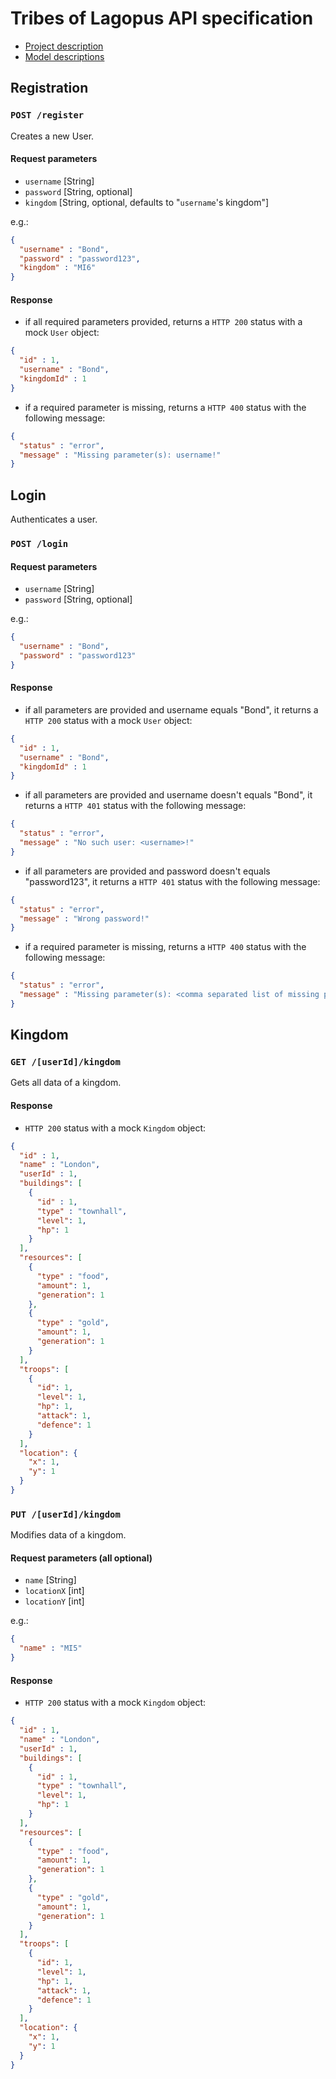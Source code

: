 # Tribes of Lagopus API specification
- [Project description](https://github.com/greenfox-academy/teaching-materials/tree/master/team-project/tribes-of-lagopus)
- [Model descriptions](https://github.com/greenfox-academy/teaching-materials/tree/master/team-project/tribes_models.md)

## Registration

### `POST /register`
Creates a new User.

#### Request parameters
- `username` [String]
- `password` [String, optional]
- `kingdom` [String, optional, defaults to "`username`'s kingdom"]


e.g.:
```json
{
  "username" : "Bond",
  "password" : "password123",
  "kingdom" : "MI6"
}

```

#### Response
- if all required parameters provided, returns a `HTTP 200` status with a mock `User` object:
```json
{
  "id" : 1,
  "username" : "Bond",
  "kingdomId" : 1
}
```

- if a required parameter is missing, returns a `HTTP 400` status with the following message:
```json
{
  "status" : "error",
  "message" : "Missing parameter(s): username!"
}
```

## Login
Authenticates a user.

### `POST /login`

#### Request parameters
- `username` [String]
- `password` [String, optional]


e.g.:
```json
{
  "username" : "Bond",
  "password" : "password123"
}
```

#### Response
- if all parameters are provided and username equals "Bond", it returns a `HTTP 200` status with a mock `User` object:
```json
{
  "id" : 1,
  "username" : "Bond",
  "kingdomId" : 1
}
```

- if all parameters are provided and username doesn't equals "Bond", it returns a `HTTP 401` status with the following message:
```json
{
  "status" : "error",
  "message" : "No such user: <username>!"
}
```

- if all parameters are provided and password doesn't equals "password123", it returns a `HTTP 401` status with the following message:
```json
{
  "status" : "error",
  "message" : "Wrong password!"
}
```

- if a required parameter is missing, returns a `HTTP 400` status with the following message:
```json
{
  "status" : "error",
  "message" : "Missing parameter(s): <comma separated list of missing parameters>!"
}
```

## Kingdom

### `GET /[userId]/kingdom`
Gets all data of a kingdom.

#### Response
- `HTTP 200` status with a mock `Kingdom` object:
```json
{
  "id" : 1,
  "name" : "London",
  "userId" : 1,
  "buildings": [
    {
      "id" : 1,
      "type" : "townhall",
      "level": 1,
      "hp": 1
    }
  ],
  "resources": [
    {
      "type" : "food",
      "amount": 1,
      "generation": 1
    },
    {
      "type" : "gold",
      "amount": 1,
      "generation": 1
    }
  ],
  "troops": [
    {
      "id": 1,
      "level": 1,
      "hp": 1,
      "attack": 1,
      "defence": 1
    }
  ],
  "location": {
    "x": 1,
    "y": 1
  }
}
```

### `PUT /[userId]/kingdom`
Modifies data of a kingdom.

#### Request parameters (all optional)
- `name` [String]
- `locationX` [int]
- `locationY` [int]


e.g.: 
```json
{
  "name" : "MI5"
}
```

#### Response
- `HTTP 200` status with a mock `Kingdom` object:
```json
{
  "id" : 1,
  "name" : "London",
  "userId" : 1,
  "buildings": [
    {
      "id" : 1,
      "type" : "townhall",
      "level": 1,
      "hp": 1
    }
  ],
  "resources": [
    {
      "type" : "food",
      "amount": 1,
      "generation": 1
    },
    {
      "type" : "gold",
      "amount": 1,
      "generation": 1
    }
  ],
  "troops": [
    {
      "id": 1,
      "level": 1,
      "hp": 1,
      "attack": 1,
      "defence": 1
    }
  ],
  "location": {
    "x": 1,
    "y": 1
  }
}
```
